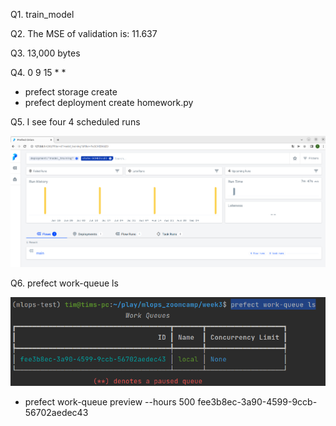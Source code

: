 Q1. train_model

Q2. The MSE of validation is: 11.637

Q3. 13,000 bytes

Q4. 0 9 15 * *

- prefect storage create
- prefect deployment create homework.py

Q5. I see four 4 scheduled runs

![pic1](images/scheduled_runs.png "future runs")

Q6. prefect work-queue ls

![pic2](images/work_queues.png "work queue")

- prefect work-queue preview --hours 500 fee3b8ec-3a90-4599-9ccb-56702aedec43